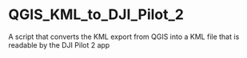 # QGIS_KML_to_DJI_Pilot_2
A script that converts the KML export from QGIS into a KML file that is readable by the DJI Pilot 2 app
